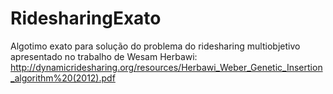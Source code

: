 # RidesharingExato
Algotimo exato para solução do problema do ridesharing multiobjetivo apresentado no trabalho de Wesam Herbawi: http://dynamicridesharing.org/resources/Herbawi_Weber_Genetic_Insertion_algorithm%20(2012).pdf
